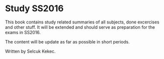 # Study SS2016

This book contains study related summaries of all subjects, done excercises and other stuff. It will be extended and should serve as preparation for the exams in SS2016.

The content will be update as far as possible in short periods.

Written by Selcuk Kekec.
